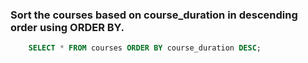 ### Sort the courses based on course_duration in descending order using ORDER BY.

```sql
    SELECT * FROM courses ORDER BY course_duration DESC;
```
